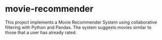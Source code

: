 # movie-recommender
This project implements a Movie Recommender System using collaborative filtering with Python and Pandas. The system suggests movies similar to those that a user has already rated.
